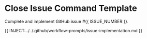 # Close Issue Command Template
Complete and implement GitHub issue #{{ ISSUE_NUMBER }}.

{{ INJECT:../../.github/workflow-prompts/issue-implementation.md }}